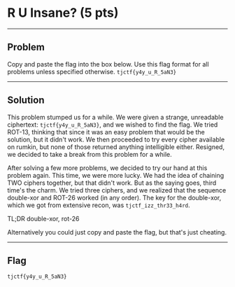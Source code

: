 # R U Insane? (5 pts)

---

## Problem
Copy and paste the flag into the box below. Use this flag format for all problems unless specified otherwise. `tjctf{y4y_u_R_5aN3}`

---

## Solution
This problem stumped us for a while. We were given a strange, unreadable ciphertext: `tjctf{y4y_u_R_5aN3}`, and we wished to find the flag. We tried ROT-13, thinking that since it was an easy problem that would be the solution, but it didn't work. We then proceeded to try every cipher available on rumkin, but none of those returned anything intelligible either. Resigned, we decided to take a break from this problem for a while.

After solving a few more problems, we decided to try our hand at this problem again. This time, we were more lucky. We had the idea of chaining TWO ciphers together, but that didn't work. But as the saying goes, third time's the charm. We tried three ciphers, and we realized that the sequence double-xor and ROT-26 worked (in any order). The key for the double-xor, which we got from extensive recon, was `tjctf_izz_thr33_h4rd`.

TL;DR double-xor, rot-26

Alternatively you could just copy and paste the flag, but that's just cheating.

---

## Flag
`tjctf{y4y_u_R_5aN3}`